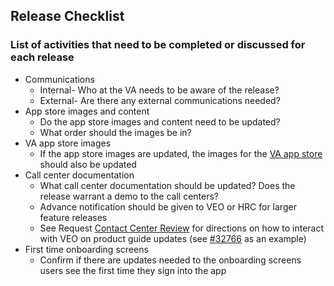 
## Release Checklist
### List of activities that need to be completed or discussed for each release
- Communications
    - Internal- Who at the VA needs to be aware of the release? 
    - External- Are there any external communications needed? 
- App store images and content
    - Do the app store images and content need to be updated?
    - What order should the images be in? 
- VA app store images
    - If the app store images are updated, the images for the [VA app store](https://mobile.va.gov/appstore/) should also be updated
- Call center documentation
    - What call center documentation should be updated? Does the release warrant a demo to the call centers?
    - Advance notification should be given to VEO or HRC for larger feature releases 
    - See Request [Contact Center Review](https://github.com/department-of-veterans-affairs/va.gov-team/blob/master/platform/contact-center/request-contact-center-review.md) for directions on how to interact with VEO on product guide updates (see [#32766](https://github.com/department-of-veterans-affairs/va.gov-team/issues/32766) as an example)
- First time onboarding screens
     - Confirm if there are updates needed to the onboarding screens users see the first time they sign into the app  




